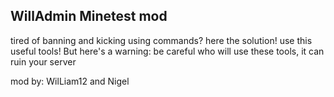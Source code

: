 ## WillAdmin Minetest mod

tired of banning and kicking using commands? here the solution! use this useful tools!
But here's a warning: be careful who will use these tools, it can ruin your server

mod by: WilLiam12 and Nigel
